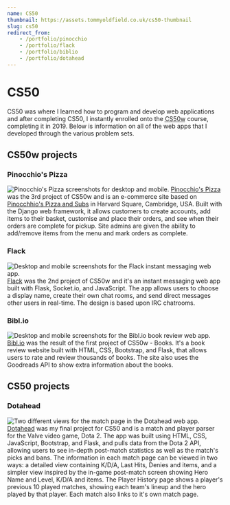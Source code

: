 ```yaml
---
name: CS50
thumbnail: https://assets.tommyoldfield.co.uk/cs50-thumbnail
slug: cs50
redirect_from:
    - /portfolio/pinocchio
    - /portfolio/flack
    - /portfolio/biblio
    - /portfolio/dotahead
---
```


# CS50
CS50 was where I learned how to program and develop web applications and after completing CS50, I instantly enrolled onto the <abbr title="CS50's Web Programming with Python and JavaScript course">CS50w</abbr> course, completing it in 2019. Below is information on all of the web apps that I developed through the various problem sets.  

## CS50w projects
### Pinocchio's Pizza
<picture>
    <source srcset="{{ site.assetUrl }}pinocchios_pizza_portfolio.avif" type="image/avif">
    <source srcset="{{ site.assetUrl }}pinocchios_pizza_portfolio.webp" type="image/webp">
    <img src="{{ site.assetUrl }}pinocchios_pizza_portfolio.jpeg" alt="Pinocchio's Pizza screenshots for desktop and mobile." loading="lazy">
</picture>
<a href="http://arkkenarch.pythonanywhere.com/">Pinocchio's Pizza</a> was the 3rd project of CS50w and is an e-commerce site based on <a href="https://www.pinocchiospizza.net/">Pinocchhio's Pizza and Subs</a> in Harvard Square, Cambridge, USA.
Built with the Django web framework, it allows customers to create accounts, add items to their basket, customise and place their orders, and see when their orders are complete for pickup.
Site admins are given the ability to add/remove items from the menu and mark orders as complete. 

### Flack
<picture>
    <source srcset="{{ site.assetUrl }}flack_portfolio.avif" type="image/avif">
    <source srcset="{{ site.assetUrl }}flack_portfolio.webp" type="image/webp">
    <img src="{{ site.assetUrl }}flack_portfolio.jpeg" alt="Desktop and mobile screenshots for the Flack instant messaging web app." loading="lazy">
</picture>
<a href="https://flack-instant-messaging.herokuapp.com">Flack</a> was the 2nd project of CS50w and it's an instant messaging web app built with Flask, Socket.io, and JavaScript. The app allows users to choose a display name, create their own chat rooms, and send direct messages other users in real-time. The design is based upon IRC chatrooms.

### Bibl.io
<picture>
    <source srcset="{{ site.assetUrl }}biblio_portfolio.avif" type="image/avif">
    <source srcset="{{ site.assetUrl }}biblio_portfolio.webp" type="image/webp">
    <img src="{{ site.assetUrl }}biblio_portfolio.jpeg" alt="Desktop and mobile screenshots for the Bibl.io book review web app." loading="lazy">
</picture>
<a href="https://bibliobookreviews.herokuapp.com/">Bibl.io</a> was the result of the first project of CS50w - Books. It's a book review website built with HTML, CSS, Bootstrap, and Flask, that allows users to rate and review thousands of books. The site also uses the Goodreads API to show extra information about the books.

## CS50 projects
### Dotahead
<picture>
    <source srcset="{{ site.assetUrl }}dotahead_portfolio.avif" type="image/avif">
    <source srcset="{{ site.assetUrl }}dotahead_portfolio.webp" type="image/webp">
    <img src="{{ site.assetUrl }}dotahead_portfolio.jpeg" alt="Two different views for the match page in the Dotahead web app." loading="lazy">
</picture>
<a href="https://oldfieldtc.pythonanywhere.com/dotahead/">Dotahead</a> was my final project for CS50 and is a match and player parser for the Valve video game, Dota 2.
The app was built using HTML, CSS, JavaScript, Bootstrap, and Flask, and pulls data from the Dota 2 API, allowing users to see in-depth post-match statistics as well as the match's picks and bans.
The information in each match page can be viewed in two ways: a detailed view containing K/D/A, Last Hits, Denies and items, and a simpler view inspired by the in-game post-match screen showing Hero Name and Level, K/D/A and items.
The Player History page shows a player's previous 10 played matches, showing each team's lineup and the hero played by that player. Each match also links to it's own match page.
